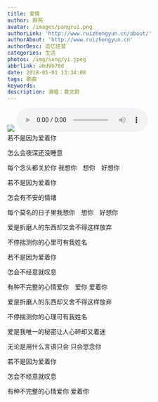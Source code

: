 ```yaml
---
title: 爱情
author: 胖芮
avatar: /images/pangrui.png
authorLink: 'http://www.ruizhengyun.cn/about/'
authorAbout: 'http://www.ruizhengyun.cn'
authorDesc: 追忆往昔
categories: 生活
photos: /img/song/yi.jpeg
abbrlink: a6d9b78d
date: 2018-05-01 13:34:08
tags: 歌曲
keywords: 
description: 演唱：莫文蔚
---
```


![](http://ruizhengyun.cn/img/song/yi.jpeg)
<audio src="a6d9b78d/aiqing.mp3" controls="controls" class="audio">
您的浏览器不支持 audio 标签。
</audio>
<br />
若不是因为爱着你

怎么会夜深还没睡意

每个念头都关於你  我想你　想你　好想你

若不是因为爱着你

怎会有不安的情绪

每个莫名的日子里我想你　想你　好想你

爱是折磨人的东西却又舍不得这样放弃

不停揣测你的心里可有我姓名

若不是因为爱着你

怎会不经意就叹息

有种不完整的心情爱你　爱你  爱着你

爱是折磨人的东西却又舍不得这样放弃

不停揣测你的心理可有我姓名

爱是我唯一的秘密让人心碎却又着迷

无论是用什么言语只会 只会思念你

若不是因为爱着你

怎会不经意就叹息

有种不完整的心情爱你 爱着你